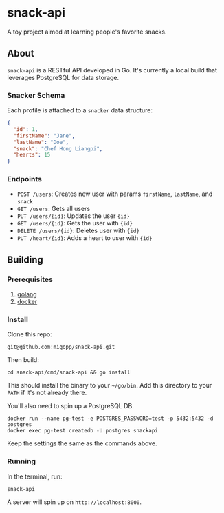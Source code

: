 # snack-api

A toy project aimed at learning people's favorite snacks.

## About

`snack-api` is a RESTful API developed in Go. It's currently a local build that leverages PostgreSQL for data storage.

### Snacker Schema

Each profile is attached to a `snacker` data structure:

```json
{
  "id": 1,
  "firstName": "Jane",
  "lastName": "Doe",
  "snack": "Chef Hong Liangpi",
  "hearts": 15
}
```

### Endpoints

- `POST /users`: Creates new user with params `firstName`, `lastName`, and `snack`
- `GET /users`: Gets all users
- `PUT /users/{id}`: Updates the user `{id}`
- `GET /users/{id}`: Gets the user with `{id}`
- `DELETE /users/{id}`: Deletes user with `{id}`
- `PUT /heart/{id}`: Adds a heart to user with `{id}`

## Building

### Prerequisites

1. [golang](https://go.dev/doc/install)
2. [docker](https://www.docker.com/)

### Install

Clone this repo:

```
git@github.com:migopp/snack-api.git
```

Then build:

```
cd snack-api/cmd/snack-api && go install
```

This should install the binary to your `~/go/bin`. Add this directory to your `PATH` if it's not already there.

You'll also need to spin up a PostgreSQL DB.

```
docker run --name pg-test -e POSTGRES_PASSWORD=test -p 5432:5432 -d postgres
docker exec pg-test createdb -U postgres snackapi
```

Keep the settings the same as the commands above.

### Running

In the terminal, run:

```
snack-api
```

A server will spin up on `http://localhost:8000`.
